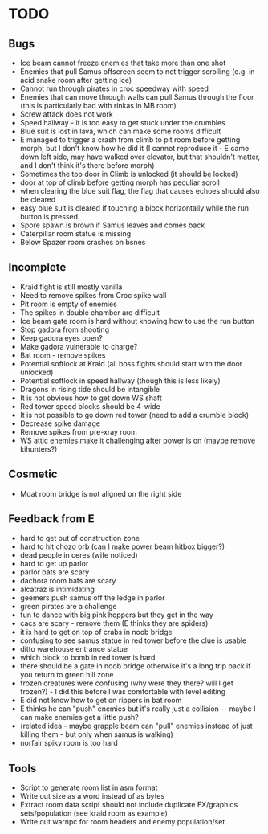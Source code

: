 TODO
====

Bugs
----

* Ice beam cannot freeze enemies that take more than one shot
* Enemies that pull Samus offscreen seem to not trigger scrolling (e.g.
    in acid snake room after getting ice)
* Cannot run through pirates in croc speedway with speed
* Enemies that can move through walls can pull Samus through the floor
    (this is particularly bad with rinkas in MB room)
* Screw attack does not work
* Speed hallway - it is too easy to get stuck under the crumbles
* Blue suit is lost in lava, which can make some rooms difficult
* E managed to trigger a crash from climb to pit room before getting
    morph, but I don't know how he did it (I cannot reproduce it - E
    came down left side, may have walked over elevator, but that
    shouldn't matter, and I don't think it's there before morph)
* Sometimes the top door in Climb is unlocked (it should be locked)
* door at top of climb before getting morph has peculiar scroll
* when clearing the blue suit flag, the flag that causes echoes should
    also be cleared
* easy blue suit is cleared if touching a block horizontally while the
    run button is pressed
* Spore spawn is brown if Samus leaves and comes back
* Caterpillar room statue is missing
* Below Spazer room crashes on bsnes

Incomplete
----------

* Kraid fight is still mostly vanilla
* Need to remove spikes from Croc spike wall
* Pit room is empty of enemies
* The spikes in double chamber are difficult
* Ice beam gate room is hard without knowing how to use the run button
* Stop gadora from shooting
* Keep gadora eyes open?
* Make gadora vulnerable to charge?
* Bat room - remove spikes
* Potential softlock at Kraid (all boss fights should start with the
    door unlocked)
* Potential softlock in speed hallway (though this is less likely)
* Dragons in rising tide should be intangible
* It is not obvious how to get down WS shaft
* Red tower speed blocks should be 4-wide
* It is not possible to go down red tower (need to add a crumble block)
* Decrease spike damage
* Remove spikes from pre-xray room
* WS attic enemies make it challenging after power is on (maybe remove
  kihunters?)

Cosmetic
--------

* Moat room bridge is not aligned on the right side

Feedback from E
---------------

* hard to get out of construction zone
* hard to hit chozo orb (can I make power beam hitbox bigger?)
* dead people in ceres (wife noticed)
* hard to get up parlor
* parlor bats are scary
* dachora room bats are scary
* alcatraz is intimidating
* geemers push samus off the ledge in parlor
* green pirates are a challenge
* fun to dance with big pink hoppers but they get in the way
* cacs are scary - remove them (E thinks they are spiders)
* it is hard to get on top of crabs in noob bridge
* confusing to see samus statue in red tower before the clue is usable
* ditto warehouse entrance statue
* which block to bomb in red tower is hard
* there should be a gate in noob bridge otherwise it's a long trip back
    if you return to green hill zone
* frozen creatures were confusing (why were they there? will I get
    frozen?) - I did this before I was comfortable with level editing
* E did not know how to get on rippers in bat room
* E thinks he can "push" enemies but it's really just a collision --
    maybe I can make enemies get a little push?
* (related idea - maybe grapple beam can "pull" enemies instead of just
    killing them - but only when samus is walking)
* norfair spiky room is too hard

Tools
-----

* Script to generate room list in asm format
* Write out size as a word instead of as bytes
* Extract room data script should not include duplicate FX/graphics
    sets/population (see kraid room as example)
* Write out warnpc for room headers and enemy population/set
